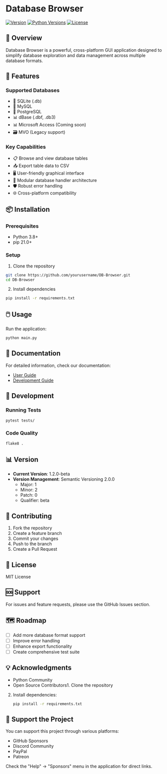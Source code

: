 # Database Browser

[![Version](https://img.shields.io/badge/version-1.2.0--beta-blue.svg)](https://semver.org)
[![Python Versions](https://img.shields.io/badge/python-3.8+-blue.svg)](https://www.python.org/downloads/)
[![License](https://img.shields.io/badge/license-MIT-green.svg)](LICENSE)

## 🌟 Overview

Database Browser is a powerful, cross-platform GUI application designed to simplify database exploration and data management across multiple database formats.

## 🚀 Features

### Supported Databases
- 💾 SQLite (.db)
- 🐬 MySQL
- 🐘 PostgreSQL
- 📊 dBase (.dbf, .db3)
- 📊 Microsoft Access (Coming soon)
- 🗃️ MVO (Legacy support)

### Key Capabilities
- 📋 Browse and view database tables
- 📤 Export table data to CSV
- 🖥️ User-friendly graphical interface
- 🔌 Modular database handler architecture
- 🛡️ Robust error handling
- 🌐 Cross-platform compatibility

## 📦 Installation

### Prerequisites
- Python 3.8+
- pip 21.0+

### Setup
1. Clone the repository
```bash
git clone https://github.com/yourusername/DB-Browser.git
cd DB-Browser
```

2. Install dependencies
```bash
pip install -r requirements.txt
```

## 🖱️ Usage

Run the application:
```bash
python main.py
```

## 📝 Documentation

For detailed information, check our documentation:
- [User Guide](docs/index.md)
- [Development Guide](docs/development.md)

## 🔧 Development

### Running Tests
```bash
pytest tests/
```

### Code Quality
```bash
flake8 .
```

## 📊 Version

- **Current Version**: 1.2.0-beta
- **Version Management**: Semantic Versioning 2.0.0
  - Major: 1
  - Minor: 2
  - Patch: 0
  - Qualifier: beta

## 🤝 Contributing

1. Fork the repository
2. Create a feature branch
3. Commit your changes
4. Push to the branch
5. Create a Pull Request

## 📜 License

MIT License

## 🆘 Support

For issues and feature requests, please use the GitHub Issues section.

## 🗺️ Roadmap

- [ ] Add more database format support
- [ ] Improve error handling
- [ ] Enhance export functionality
- [ ] Create comprehensive test suite

## 💡 Acknowledgments

- Python Community
- Open Source Contributors1. Clone the repository
2. Install dependencies:
   ```bash
   pip install -r requirements.txt
   ```
   
## 🤝 Support the Project

You can support this project through various platforms:
- GitHub Sponsors
- Discord Community
- PayPal
- Patreon

Check the "Help" → "Sponsors" menu in the application for direct links.
